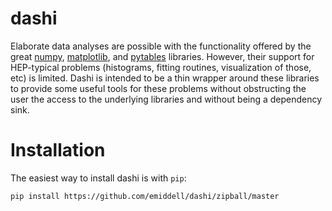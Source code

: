 dashi
=====

Elaborate data analyses are possible with the functionality offered by the
great [numpy](http://numpy.scipy.org/), [matplotlib](http://matplotlib.org),
and [pytables](http://www.pytables.org/moin) libraries. However, their support
for HEP-typical problems (histograms, fitting routines, visualization of those,
etc) is limited. Dashi is intended to be a thin wrapper around these libraries
to provide some useful tools for these problems without obstructing the user
the access to the underlying libraries and without being a dependency sink.

# Installation

The easiest way to install dashi is with `pip`:

	pip install https://github.com/emiddell/dashi/zipball/master
